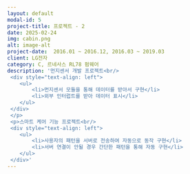 ```yaml
---
layout: default
modal-id: 5
project-title: 프로젝트 - 2
date: 2025-02-24
img: cabin.png
alt: image-alt
project-date:  2016.01 ~ 2016.12, 2016.03 ~ 2019.03
client: LG전자
category: C, 르네사스 RL78 펌웨어
description: '먼지센서 개발 프로젝트<br/>
 <div style="text-align: left">
    <ul>
        <li>먼지센서 모듈을 통해 데이터를 받아서 구현</li>
        <li>외부 인터럽트를 받아 데이터 표시</li>
    </ul>
 </div>
 </p>
 <p>스마트 케어 기능 프로젝트<br/>
 <div style="text-align: left">
    <ul>
        <li>사용자의 패턴을 서버로 전송하여 자동으로 동작 구현</li>
        <li>서버 연결이 안될 경우 간단한 패턴을 통해 자동 구현</li>
    </ul>
 </div>'
---
```

